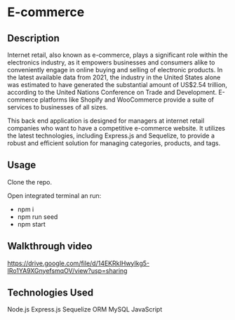 # E-commerce

## Description 

Internet retail, also known as e-commerce, plays a significant role within the electronics industry, as it empowers businesses and consumers alike to conveniently engage in online buying and selling of electronic products. In the latest available data from 2021, the industry in the United States alone was estimated to have generated the substantial amount of US$2.54 trillion, according to the United Nations Conference on Trade and Development. E-commerce platforms like Shopify and WooCommerce provide a suite of services to businesses of all sizes.

This back end application is designed for managers at internet retail companies who want to have a competitive e-commerce website. It utilizes the latest technologies, including Express.js and Sequelize, to provide a robust and efficient solution for managing categories, products, and tags.

## Usage

Clone the repo.

Open integrated terminal an run:
- npm i
- npm run seed
- npm start

## Walkthrough video

https://drive.google.com/file/d/14EKRkIHwyIkg5-IRo1YA9XGnyefsmqOV/view?usp=sharing

## Technologies Used

Node.js
Express.js
Sequelize ORM
MySQL
JavaScript
